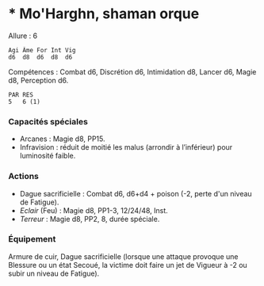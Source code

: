 # * Mo'Harghn, shaman orque

Allure : 6

	Agi	Âme	For	Int	Vig
	d6	d8	d6	d8	d6

Compétences : Combat d6, Discrétion d6, Intimidation d8, Lancer d6, Magie d8, Perception d6.

	PAR	RES
	5	6 (1)

### Capacités spéciales
- Arcanes : Magie d8, PP15.
- Infravision : réduit de moitié les malus (arrondir à l’inférieur) pour luminosité faible.

### Actions
- Dague sacrificielle : Combat d6, d6+d4 + poison (-2, perte d'un niveau de Fatigue).
- _Eclair_ (Feu) : Magie d8, PP1-3, 12/24/48, Inst.
- _Terreur_ : Magie d8, PP2, 8, durée spéciale.

### Équipement
Armure de cuir, Dague sacrificielle (lorsque une attaque provoque une Blessure ou un état Secoué, la victime doit faire un jet de Vigueur à -2 ou subir un niveau de Fatigue).
